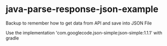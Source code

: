 # java-parse-response-json-example
Backup to remember how to get data from API and save into JSON File

Use the implementation 'com.googlecode.json-simple:json-simple:1.1.1' with gradle
